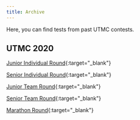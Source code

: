 ```yaml
---
title: Archive
---
```


Here, you can find tests from past UTMC contests.

## UTMC 2020

[Junior Individual Round](/files/UTMC_2020_Junior_Indiv.pdf){:target="_blank"}

[Senior Individual Round](/files/UTMC_2020_Senior_Indiv.pdf){:target="_blank"}

[Junior Team Round](/files/UTMC_2020_Junior_Team.pdf){:target="_blank"}

[Senior Team Round](/files/UTMC_2020_Senior_Team.pdf){:target="_blank"}

[Marathon Round](/files/UTMC_2020_Marathon.pdf){:target="_blank"}

